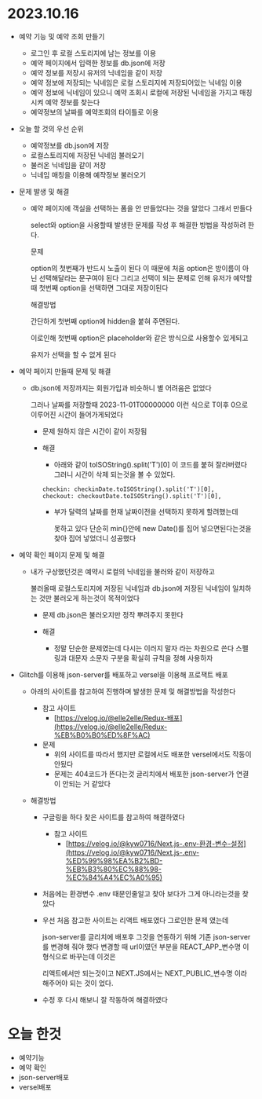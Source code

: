 # 2023.10.16

- 예약 기능 및 예약 조회 만들기
    - 로그인 후 로컬 스토리지에 남는 정보를 이용
    - 예약 페이지에서 입력한 정보를 db.json에 저장
    - 예약 정보를 저장시 유저의 닉네임을 같이 저장
    - 예약 정보에 저장되는 닉네임은 로컬 스토리지에 저장되어있는 닉네임 이용
    - 예약 정보에 닉네임이 있으니 예약 조회시 로컬에 저장된 닉네임을 가지고 매칭 시켜 예약 정보를 찾는다
    - 예약정보의 날짜를 예약조회의 타이틀로 이용

- 오늘 할 것의 우선 순위
    - 예약정보를 db.json에 저장
    - 로컬스토리지에 저장된 닉네임 불러오기
    - 불러온 닉네임을 같이 저장
    - 닉네임 매칭을 이용해 예쟉정보 불러오기

- 문제 발생 및 해결
    - 예약 페이지에 객실을 선택하는 폼을 안 만들었다는 것을 알았다 그래서 만들다
        
        select와 option을 사용할때 발생한 문제를 작성 후 해결한 방법을 작성하려 한다.
        
        문제 
        
        option의 첫번째가 반드시 노출이 된다 이 때문에 처음 option은 방이름이 아닌 선택해달라는 문구여야 된다 그리고 선택이 되는 문제로 인해 유저가 예약할 때 첫번째 option을 선택하면 그대로 저장이된다
        
        해결방법
        
        간단하게 첫번째 option에 hidden을 붙혀 주면된다.
        
        이로인해 첫번째 option은 placeholder와 같은 방식으로 사용할수 있게되고
        
        유저가 선택을 할 수 없게 된다 
        

- 예약 페이지 만들때 문제 및 해결
    - db.json에 저장까지는 회원가입과 비슷하니 별 어려움은 없었다
        
        그러나 날짜를 저장할때 2023-11-01T00000000 이런 식으로 T이후 0으로 이루어진 시간이 들어가게되었다
        
        - 문제 원하지 않은 시간이 같이 저장됨
        
        - 해결
            - 아래와 같이 toISOString().split('T')[0] 이 코드를 붙혀 잘라버렸다 그러니 시간이 삭제 되는것을 볼 수 있었다.
            
            ```
            checkin: checkinDate.toISOString().split('T')[0],
            checkout: checkoutDate.toISOString().split('T')[0],
            ```
            
            - 부가 달력의 날짜를 현재 날짜이전을 선택하지 못하게 할려했는데
                
                못하고 있다 단순히 min{}안에 new Date()를 집어 넣으면된다는것을 찾아 집어 넣었더니 성공했다
                
- 예약 확인 페이지 문제 및 해결
    - 내가 구상했던것은 예약시 로컬의 닉네임을 불러와 같이 저장하고
        
        불러올때 로컬스토리지에 저장된 닉네임과 db.json에 저장된 닉네임이 일치하는 것만 불러오게 하는것이 목적이었다
        
        - 문제 db.json은 불러오지만 정작 뿌려주지 못한다
        
        - 해결
            - 정말 단순한 문제였는데 다시는 이러지 말자 라는 차원으로 쓴다 스펠링과 대문자 소문자 구분을 확실히 규칙을 정해 사용하자

- Glitch를 이용해 json-server를 배포하고 versel을 이용해 프로잭트 배포
    - 아래의 사이트를 참고하여 진행하며 발생한 문제 및 해결방법을 작성한다
        - 참고 사이트
            - [https://velog.io/@elle2elle/Redux-배포](https://velog.io/@elle2elle/Redux-%EB%B0%B0%ED%8F%AC)
        - 문제
            - 위의 사이트를 따라서 했지만 로컬에서도 배포한 versel에서도 작동이 안됬다
            - 문제는 404코드가 뜬다는것 글리치에서 배포한 json-server가 연결이 안되는 거 같았다
    
    - 해결방법
        - 구글링을 하다 찾은 사이트를 참고하여 해결하였다
            - 참고 사이트
                - [https://velog.io/@kyw0716/Next.js-.env-환경-변수-설정](https://velog.io/@kyw0716/Next.js-.env-%ED%99%98%EA%B2%BD-%EB%B3%80%EC%88%98-%EC%84%A4%EC%A0%95)
        - 처음에는 환경변수 .env 때문인줄알고 찾아 보다가 그게 아니라는것을 찾았다
        - 우선 처음 참고한 사이트는 리액트 배포였다 그로인한 문제 였는데
            
            json-server를 글리치에 배포후 그것을 연동하기 위해 기존 json-server를 변경해 줘야 했다 변경할 때 url이였던 부분을 REACT_APP_변수명 이 형식으로 바꾸는데 이것은 
            
            리액트에서만 되는것이고 NEXT.JS에서는 NEXT_PUBLIC_변수명 이라 해주어야 되는 것이 었다. 
            
        - 수정 후 다시 해보니 잘 작동하여 해결하였다
    

# 오늘 한것

- 예약기능
- 예약 확인
- json-server배포
- versel배포
